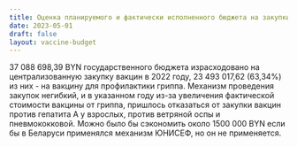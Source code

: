 ```yaml
---
title: Оценка планируемого и фактически исполненного бюджета на закупки вакцин (за исключением вакцин для профилактики коронавирусной инфекции) в 2022 году
date: 2023-05-01
draft: false
layout: vaccine-budget
---
```

37 088 698,39 BYN государственного бюджета израсходовано на централизованную закупку вакцин в 2022 году,
23 493 017,62 (63,34%) из них - на вакцину для профилактики гриппа.
Механизм проведения закупок негибкий, и в указанном году из-за увеличения фактической стоимости вакцины от гриппа, пришлось отказаться от закупки вакцин против гепатита А у взрослых, против ветряной оспы и пневмококковой.
Можно было бы сэкономить около 1500 000 BYN если бы в Беларуси применялся механизм ЮНИСЕФ, но он не применяется.
